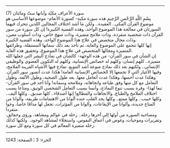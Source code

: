 ------------------------------------------------------------------------

(7) سورة الأعراف مكيّة وآياتها ستّ ومائتان  
بِسْمِ اللَّهِ الرَّحْمنِ الرَّحِيمِ هذه سورة مكية- كسورة الأنعام- موضوعها الأساسي هو
موضوع القرآن المكي.. العقيدة.. ولكن ما أشد اختلاف المجالين اللذين تتحرك
فيهما السورتان في معالجة هذا الموضوع الواحد، وهذه القضية الكبيرة! إن كل
سورة من سور القرآن ذات شخصية متفردة، وذات ملامح متميزة، وذات منهج خاص،
وذات أسلوب معين، وذات مجال متخصص في علاج هذا الموضوع الواحد، وهذه القضية
الكبيرة.  
إنها كلها تتجمع على الموضوع والغاية، ثم تأخذ بعد ذلك سماتها المستقلة،
وطرائقها المتميزة ومجالها المتخصص في علاج هذا الموضوع، وتحقيق هذه
الغاية.  
إن الشأن في سور القرآن- من هذه الوجهة- كالشأن في نماذج البشر التي جعلها
الله متميزة.. كلهم إنسان، وكلهم له خصائص الإنسانية، وكلهم له التكوين
العضوي والوظيفي الإنساني.. ولكنهم بعد ذلك نماذج منوعة أشد التنويع. نماذج
فيها الأشباه القريبة الملامح، وفيها الأغيار التي لا تجمعها إلا الخصائص
الإنسانية العامة! هكذا عدت أتصور سور القرآن. وهكذا عدت أحسها، وهكذا عدت
أتعامل معها. بعد طول الصحبة، وطول الألفة، وطول التعامل مع كل منها وفق
طباعه واتجاهاته، وملامحه وسماته! وأنا أجد في سور القرآن- تبعا لهذا- وفرة
بسبب تنوع النماذج، وأنسا بسبب التعامل الشخصي الوثيق، ومتاعا بسبب اختلاف
الملامح والطباع، والاتجاهات والمطالع! إنها أصدقاء.. كلها صديق.. وكلها
أليف.. وكلها حبيب.. وكلها ممتع.. وكلها يجد القلب عنده ألوانا من
الاهتمامات طريفة، وألوانا من المتاع جديدة، وألوانا من الإيقاعات، وألوانا
من المؤثرات، تجعل لها مذاقا خاصا، وجوا متفردا.  
ومصاحبة السورة من أولها إلى آخرها رحلة.. رحلة في عوالم ومشاهد، ورؤى
وحقائق، وتقريرات وموحيات، وغوص في أعماق النفوس، واستجلاء لمشاهد الوجود..
ولكنها كذلك رحلة متميزة المعالم في كل سورة ومع كل سورة.

------------------------------------------------------------------------

الجزء: 3 ¦ الصفحة: 1243
